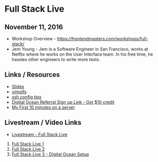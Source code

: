 # Full Stack Live

## November 11, 2016

* Workshop Overview - https://frontendmasters.com/workshops/full-stack/
* Jem Young - Jem is a Software Engineer in San Francisco, works at Netflix where he works on the User Interface team. In his free time, he hassles other engineers to write more tests.


## Links / Resources

* [Slides](https://docs.google.com/presentation/d/1FPpbZ919vt8e1k2EGPd7BKhDlHao79ykvYLfDcMOsMo/edit?usp=sharing)
* [vimgifs](https://vimgifs.com)
* [ssh config tips](http://nerderati.com/2011/03/17/simplify-your-life-with-an-ssh-config-file/)
* [Digital Ocean Referral Sign up Link - Get $10 credit](https://m.do.co/c/5bee9b36ba5c)
* [My First 10 minutes on a server](http://www.codelitt.com/blog/my-first-10-minutes-on-a-server-primer-for-securing-ubuntu/)

## Livestream / Video Links

* [Livestream - Full Stack Live](https://livestream.com/accounts/4894689/events/6621548)



1. [Full Stack Live 1](https://livestream.com/accounts/4894689/events/6621548/videos/141601082)
2. [Full Stack Live 2](https://livestream.com/accounts/4894689/events/6621548/videos/141611631)
3. [Full Stack Live 3 - Digital Ocean Setup](https://livestream.com/accounts/4894689/events/6621548/videos/141614627)
